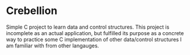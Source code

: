 # Crebellion
Simple C project to learn data and control structures. This project is incomplete as an actual application,
but fulfilled its purpose as a concrete way to practice some C implementation of other data/control structures I
am familiar with from other langauges.
